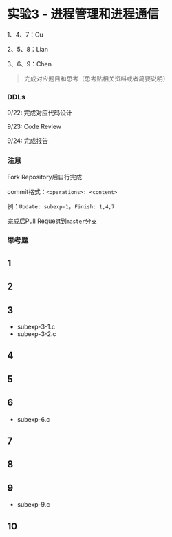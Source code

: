 # 实验3 - 进程管理和进程通信

1、4、7：Gu

2、5、8：Lian

3、6、9：Chen

> 完成对应题目和思考（思考贴相关资料或者简要说明）

### DDLs

9/22: 完成对应代码设计

9/23: Code Review

9/24: 完成报告

### 注意

Fork Repository后自行完成

commit格式：`<operations>: <content>`

例：`Update: subexp-1`，`Finish: 1,4,7`

完成后Pull Request到`master`分支

### 思考题

## 1

## 2

## 3

- subexp-3-1.c
- subexp-3-2.c

## 4

## 5

## 6

- subexp-6.c

## 7

## 8

## 9

- subexp-9.c

## 10
